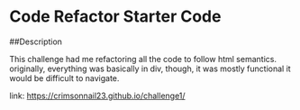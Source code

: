 # Code Refactor Starter Code


##Description

This challenge had me refactoring all the code to follow html semantics. originally, everything was basically in div, though, it was mostly functional
it would be difficult to navigate.

link: https://crimsonnail23.github.io/challenge1/